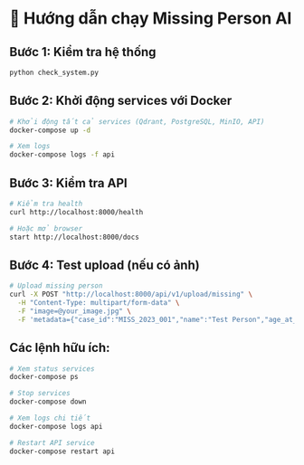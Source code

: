 # 🚀 Hướng dẫn chạy Missing Person AI

## Bước 1: Kiểm tra hệ thống
```bash
python check_system.py
```

## Bước 2: Khởi động services với Docker
```bash
# Khởi động tất cả services (Qdrant, PostgreSQL, MinIO, API)
docker-compose up -d

# Xem logs
docker-compose logs -f api
```

## Bước 3: Kiểm tra API
```bash
# Kiểm tra health
curl http://localhost:8000/health

# Hoặc mở browser
start http://localhost:8000/docs
```

## Bước 4: Test upload (nếu có ảnh)
```bash
# Upload missing person
curl -X POST "http://localhost:8000/api/v1/upload/missing" \
  -H "Content-Type: multipart/form-data" \
  -F "image=@your_image.jpg" \
  -F 'metadata={"case_id":"MISS_2023_001","name":"Test Person","age_at_disappearance":25,"year_disappeared":2020,"gender":"male","location_last_seen":"Hanoi","contact":"test@email.com"}'
```

## Các lệnh hữu ích:
```bash
# Xem status services
docker-compose ps

# Stop services
docker-compose down

# Xem logs chi tiết
docker-compose logs api

# Restart API service
docker-compose restart api
```
